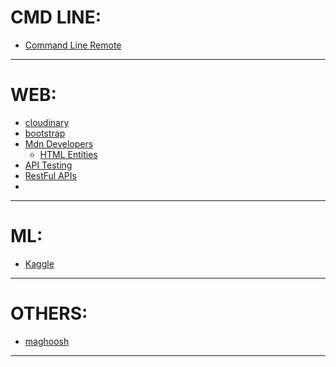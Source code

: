 # CMD LINE:
 - [Command Line Remote](https://cloud.google.com/cli)


<hr />

# WEB:
 - [cloudinary]()
 - [bootstrap](https://getbootstrap.com/)
 - [Mdn Developers](https://developer.mozilla.org/en-US/)
	- [HTML Entities](https://html.spec.whatwg.org/multipage/named-characters.html#named-character-references)
  - [API Testing](https://hoppscotch.com/)
  - [RestFul APIs](https://stackoverflow.blog/2020/03/02/best-practices-for-rest-api-design/)
  - 

<hr/>

# ML:
 - [Kaggle](https://www.kaggle.com/)

 <hr />


# OTHERS:
  - [maghoosh]()


<hr />

